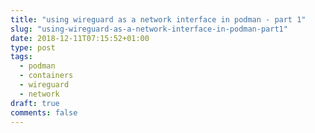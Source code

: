 ```yaml
---
title: "using wireguard as a network interface in podman - part 1"
slug: "using-wireguard-as-a-network-interface-in-podman-part1"
date: 2018-12-11T07:15:52+01:00
type: post
tags:
  - podman
  - containers
  - wireguard
  - network
draft: true
comments: false
---
```

